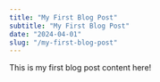 ```yaml
---
title: "My First Blog Post"
subtitle: "My First Blog Post"
date: "2024-04-01"
slug: "/my-first-blog-post"
---
```


This is my first blog post content here!